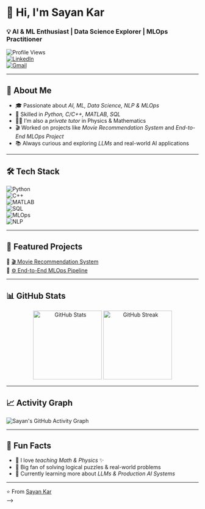 # 👋 Hi, I'm Sayan Kar  

### 💡 AI & ML Enthusiast | Data Science Explorer | MLOps Practitioner  

![Profile Views](https://komarev.com/ghpvc/?username=sayankar144&label=Profile%20Views&color=0e75b6&style=flat)  
[![LinkedIn](https://img.shields.io/badge/LinkedIn-blue?style=flat&logo=linkedin)](https://example.com)  
[![Gmail](https://img.shields.io/badge/Gmail-red?style=flat&logo=gmail&logoColor=white)](mailto:sayankar144@gmail.com)  

---

## 🚀 About Me  
- 🎓 Passionate about *AI, ML, Data Science, NLP & MLOps*  
- 🐍 Skilled in *Python, C/C++, MATLAB, SQL*  
- 👨‍🏫 I’m also a *private tutor* in Physics & Mathematics  
- 🎬 Worked on projects like *Movie Recommendation System* and *End-to-End MLOps Project*  
- 📚 Always curious and exploring *LLMs* and real-world AI applications  

---

## 🛠 Tech Stack  
![Python](https://img.shields.io/badge/Python-3776AB?style=flat&logo=python&logoColor=white)  
![C++](https://img.shields.io/badge/C++-00599C?style=flat&logo=cplusplus&logoColor=white)  
![MATLAB](https://img.shields.io/badge/MATLAB-orange?style=flat&logo=mathworks&logoColor=white)  
![SQL](https://img.shields.io/badge/SQL-336791?style=flat&logo=postgresql&logoColor=white)  
![MLOps](https://img.shields.io/badge/MLOps-009688?style=flat&logo=mlflow&logoColor=white)  
![NLP](https://img.shields.io/badge/NLP-FF6F00?style=flat&logo=openai&logoColor=white)  

---

## 📌 Featured Projects  
🔹 [🎬 Movie Recommendation System](#)  
🔹 [⚙ End-to-End MLOps Pipeline](#)  

---

## 📊 GitHub Stats  
<p align="center">
  <img src="https://github-readme-stats.vercel.app/api?username=sayankar144&show_icons=true&theme=radical" alt="GitHub Stats" height="180em"/>
  <img src="https://github-readme-streak-stats.herokuapp.com/?user=sayankar144&theme=radical" alt="GitHub Streak" height="180em"/>
</p>

---

## 📈 Activity Graph  
![Sayan's GitHub Activity Graph](https://github-readme-activity-graph.vercel.app/graph?username=sayankar144&theme=tokyo-night)  

---

## 🎉 Fun Facts  
- 📖 I love *teaching Math & Physics* ✨  
- 🧩 Big fan of solving logical puzzles & real-world problems  
- 🌱 Currently learning more about *LLMs & Production AI Systems*  

---

⭐ From [Sayan Kar](https://github.com/sayankar144)  
-->
